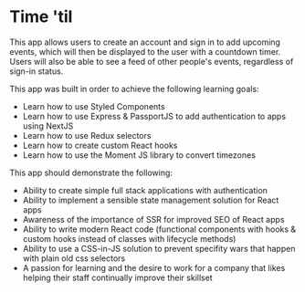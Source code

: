 # Time 'til

This app allows users to create an account and sign in to add upcoming events, which will then be displayed to the user with a countdown timer. Users will also be able to see a feed of other people's events, regardless of sign-in status. 

This app was built in order to achieve the following learning goals:
- Learn how to use Styled Components
- Learn how to use Express & PassportJS to add authentication to apps using NextJS
- Learn how to use Redux selectors
- Learn how to create custom React hooks
- Learn how to use the Moment JS library to convert timezones

This app should demonstrate the following:
- Ability to create simple full stack applications with authentication
- Ability to implement a sensible state management solution for React apps
- Awareness of the importance of SSR for improved SEO of React apps
- Ability to write modern React code (functional components with hooks & custom hooks instead of classes with lifecycle methods)
- Ability to use a CSS-in-JS solution to prevent specifity wars that happen with plain old css selectors
- A passion for learning and the desire to work for a company that likes helping their staff continually improve their skillset